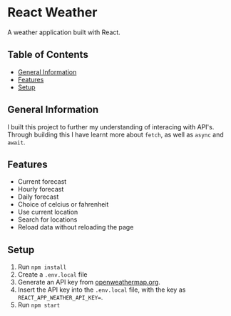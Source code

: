 # React Weather <!-- omit in toc -->

A weather application built with React.

## Table of Contents <!-- omit in toc -->

- [General Information](#general-information)
- [Features](#features)
- [Setup](#setup)

## General Information

I built this project to further my understanding of interacing with API's. Through building this I have learnt more about `fetch`, as well as `async` and `await`.

## Features

- Current forecast
- Hourly forecast
- Daily forecast
- Choice of celcius or fahrenheit
- Use current location
- Search for locations
- Reload data without reloading the page

## Setup

1. Run `npm install`
2. Create a `.env.local` file
3. Generate an API key from [openweathermap.org](https://openweathermap.org).
4. Insert the API key into the `.env.local` file, with the key as `REACT_APP_WEATHER_API_KEY=`.
5. Run `npm start`
